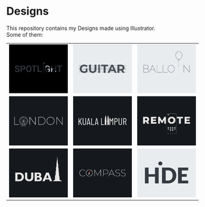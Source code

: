 # Designs
This repository contains my Designs made using Illustrator.<br>
Some of them:<br>
<table>
<tr><td><img src="./2020-11/png/21.11.2020.png"></td><td><img src="./2020-12/png/02.12.2020.png"></td><td><img src="./2020-11/png/22.11.2020.png"></td></tr>
<tr><td><img src="./2020-12/png/16.12.2020.png"></td><td><img src="./2020-12/png/29.12.2020.png"></td><td><img src="./2020-12/png/08.12.2020.png"></td></tr>
<tr><td><img src="./2020-12/png/14.12.2020.png"></td><td><img src="./2020-12/png/12.12.2020.png"></td><td><img src="./2020-11/png/23.11.2020.png"></td></tr>
</table>
